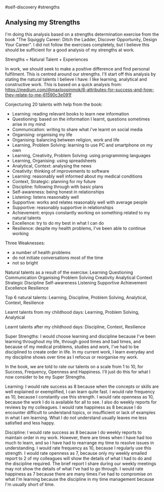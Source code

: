 #self-discovery 
#strengths

## Analysing my Strengths

I'm doing this analysis based on a strengths determination exercise from the book "The Squiggly Career: Ditch the Ladder, Discover Opportunity, Design Your Career".  I did not follow the exercises completely, but I believe this should be sufficient for a good analysis of my strengths at work.  

Strengths = Natural Talent + Experiences

In work, we should seek to make a positive difference and find personal fulfilment.  This is centred around our strengths.  I'll start off this analysis by stating the natural talents I believe I have: I like learning, analytical and constructive work.  This is based on a quick analysis from:
https://medium.com/@maxloopinmok/6-attributes-for-success-and-how-they-relate-to-me-61590c3e091f

Conjecturing 20 talents with help from the book:
* Learning: reading relevant books to learn new information
* Questioning: based on the information I learnt, questions sometimes arise in my mind
* Communication: writing to share what i've learnt on social media
* Organising: organising my life
* Organising: balancing between religion, work and life
* Learning, Problem Solving: learning to use PC and smartphone on my own
* Learning, Creativity, Problem Solving: using programming languages
* Learning, Organising: using spreadsheets
* Analytical, Context: analysing the news
* Creativity: thinking of improvements to software
* Learning: reasonably well informed about my medical conditions
* Context, Strategic: planning for my future
* Discipline: following through with basic plans
* Self-awareness: being honest in relationships
* Listening: listens reasonably well
* Supportive: works and relates reasonably well with average people
* Supportive: reasonably supportive in relationships
* Achievement: enjoys constantly working on something related to my natural talents
* Excellence: try to do my best in what I can do
* Resilience: despite my health problems, I've been able to continue working

Three Weaknesses:
* a number of health problems
* do not initiate conversations most of the time
* not so bright

Natural talents as a result of the exercise:
Learning
Questioning
Communication
Organising
Problem Solving
Creativity
Analytical
Context
Strategic
Discipline
Self-awareness
Listening
Supportive
Achievement
Excellence
Resilience

Top 6 natural talents: 
Learning, Discipline, Problem Solving, Analytical, Context, Resilience

Learnt talents from my childhood days:
Learning, Problem Solving, Analytical

Learnt talents after my childhood days: 
Discipline, Context, Resilience

Super Strengths:
I would choose learning and discipline because I've been learning throughout my life, through good times and bad times, and because of my medical problems, studies and work, I've had to be disciplined to create order in life.  In my current work, I learn everyday and my discipline shows over time as I refocus or reorganise my work.  

In the book, we are told to rate our talents on a scale from 1 to 10, for Success, Frequency, Openness and Happiness.  I'll just do this for what I now consider to be my Super Strengths.  

Learning:
I would rate success as 8 because when the concepts or skills are well explained or exemplified, I can learn quite fast.  I would rate frequency as 10, because I constantly use this strength.  I would rate openness as 10, because the work I do is available for all to see.  I also do weekly reports for reviews by my colleagues.  I would rate happiness as 8 because I do encounter difficult to understand topics, or insufficient or lack of examples in what I am learning.  What I do not understand usually leaves me less satisfied and less happy.  

Discipline:
I would rate success as 8 because I do weekly reports to maintain order in my work.  However, there are times when I have had too much to learn, and so I have had to rearrange my time to resolve issues in understanding.  I would rate frequency as 10, because I regularly use this strength.  I would rate openness as 7, because only my weekly emailed report to 2 of my colleagues will show the details of what I had to do and the discipline required.  The brief report I share during our weekly meetings may not show the details of what I've had to go through.  I would rate happiness as 7 because there are many times I've had to compromise on what I'm learning because the discipline in my time management because I'm usually short of time.  

